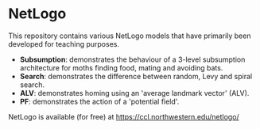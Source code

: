 # NetLogo

This repository contains various NetLogo models that have primarily been developed for teaching purposes.
* **Subsumption**: demonstrates the behaviour of a 3-level subsumption architecture for moths finding food, mating and avoiding bats.
* **Search**: demonstrates the difference between random, Levy and spiral search.
* **ALV**: demonstrates homing using an 'average landmark vector' (ALV).
* **PF**: demonstrates the action of a 'potential field'.

NetLogo is available (for free) at https://ccl.northwestern.edu/netlogo/
